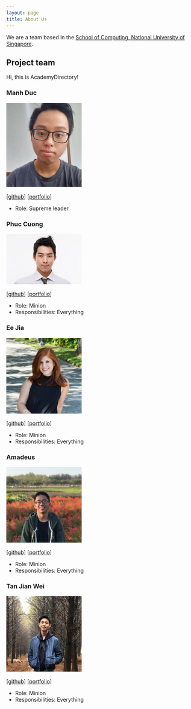 ```yaml
---
layout: page
title: About Us
---
```


We are a team based in the [School of Computing, National University of Singapore](http://www.comp.nus.edu.sg).

## Project team

Hi, this is AcademyDirectory!


### Manh Duc

<img src="images/hmanhduc2k.png" width="200px">

[[github](https://github.com/johndoe)]
[[portfolio](team/hmanhduc2k.md)]

* Role: Supreme leader

### Phuc Cuong

<img src="images/phuccuongngo99.png" width="200px">

[[github](http://github.com/johndoe)]
[[portfolio](team/phuccuongngo99.md)]

* Role: Minion
* Responsibilities: Everything

### Ee Jia

<img src="images/cheweejia.png" width="200px">

[[github](http://github.com/johndoe)]
[[portfolio](team/johndoe.md)]

* Role: Minion
* Responsibilities: Everything

### Amadeus

<img src="images/amadeus-winarto.jpeg" width="200px">

[[github](http://github.com/amadeus-winarto)]
[[portfolio](team/amadeus-winarto.md)]

* Role: Minion
* Responsibilities: Everything

### Tan Jian Wei

<img src="images/jianoway.png" width="200px">

[[github](https://github.com/jianoway/)]
[[portfolio](team/jianoway.md)]

* Role: Minion
* Responsibilities: Everything
